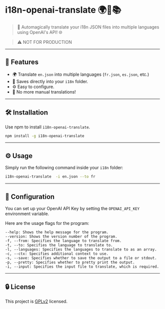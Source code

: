 # i18n-openai-translate 🌍🔀📚

> 🤖 Automagically translate your i18n JSON files into multiple languages using OpenAI's API! 🌐

> ⚠️ NOT FOR PRODUCTION

---

## 🚀 Features

- 🌍 Translate `en.json` into multiple languages (`fr.json`, `es.json`, etc.)
- 💾 Saves directly into your `i18n` folder.
- ⚙️ Easy to configure.
- 🚫 No more manual translations!

---

## 🛠 Installation

Use npm to install `i18n-openai-translate`.

```bash
npm install -g i18n-openai-translate
```

---

## ⚙️ Usage

Simply run the following command inside your `i18n` folder:

```bash
i18n-openai-translate  -i en.json --to fr
```

---

## 📝 Configuration

You can set up your OpenAI API Key by setting the `OPENAI_API_KEY` environment variable.

Here are the usage flags for the program:

```text
--help: Shows the help message for the program.
--version: Shows the version number of the program.
-f, --from: Specifies the language to translate from.
-t, --to: Specifies the language to translate to.
-l, --languages: Specifies the languages to translate to as an array.
-c, --ctx: Specifies additional context to use.
-s, --save: Specifies whether to save the output to a file or stdout.
-p, --pretty: Specifies whether to pretty print the output.
-i, --input: Specifies the input file to translate, which is required.
```

---

## 🔒 License

This project is [GPLv2](LICENSE) licensed.
